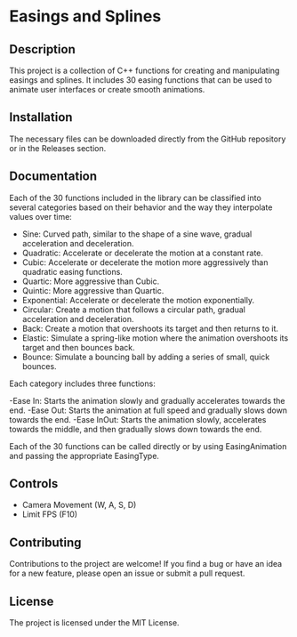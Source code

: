 # Easings and Splines

## Description

This project is a collection of C++ functions for creating and manipulating easings and splines. It includes 30 easing functions that can be used to animate user interfaces or create smooth animations.

## Installation

The necessary files can be downloaded directly from the GitHub repository or in the Releases section.

## Documentation

Each of the 30 functions included in the library can be classified into several categories based on their behavior and the way they interpolate values over time:

- Sine: Curved path, similar to the shape of a sine wave, gradual acceleration and deceleration.
- Quadratic: Accelerate or decelerate the motion at a constant rate.
- Cubic: Accelerate or decelerate the motion more aggressively than quadratic easing functions.
- Quartic: More aggressive than Cubic.
- Quintic: More aggressive than Quartic.
- Exponential: Accelerate or decelerate the motion exponentially.
- Circular: Create a motion that follows a circular path, gradual acceleration and deceleration.
- Back: Create a motion that overshoots its target and then returns to it.
- Elastic: Simulate a spring-like motion where the animation overshoots its target and then bounces back.
- Bounce: Simulate a bouncing ball by adding a series of small, quick bounces.

Each category includes three functions:

-Ease In: Starts the animation slowly and gradually accelerates towards the end.
-Ease Out: Starts the animation at full speed and gradually slows down towards the end.
-Ease InOut: Starts the animation slowly, accelerates towards the middle, and then gradually slows down towards the end.

 Each of the 30 functions can be called directly or by using EasingAnimation and passing the appropriate EasingType.

## Controls

- Camera Movement (W, A, S, D)
- Limit FPS (F10)

## Contributing
Contributions to the project are welcome! If you find a bug or have an idea for a new feature, please open an issue or submit a pull request.

## License
The project is licensed under the MIT License.
